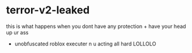 # terror-v2-leaked
this is what happens when you dont have any protection + have your head up ur ass

+ unobfuscated roblox executer n u acting all hard LOLLOLO
